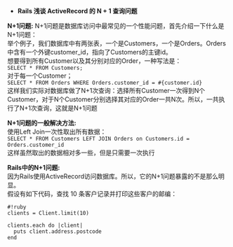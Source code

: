 * **Rails 浅谈 ActiveRecord 的 N + 1 查询问题**     

**N+1问题:**
N+1问题是数据库访问中最常见的一个性能问题，首先介绍一下什么是N+1问题：        
举个例子，我们数据库中有两张表，一个是Customers，一个是Orders。Orders中含有一个外键customer_id，指向了Customers的主键id。  
想要得到所有Customer以及其分别对应的Order，一种写法是：    
`SELECT * FROM Customers;`     
对于每一个Customer；    
`SELECT * FROM Orders WHERE Orders.customer_id = #{customer.id}`    
这样我们实际对数据库做了N+1次查询：选择所有Customer一次得到N个Customer，对于N个Customer分别选择其对应的Order一共N次。所以，一共执行了N+1次查询，这就是N+1问题      

**N+1问题的一般解决方法:**    
使用Left Join一次性取出所有数据：     
`SELECT * FROM Customers LEFT JOIN Orders on Customers.id = Orders.customer_id`      
这样虽然取出的数据相对多一些，但是只需要一次执行     

**Rails中的N+1问题:**      
因为Rails使用ActiveRecord访问数据库。所以，它的N+1问题暴露的不是那么明显。     
假设有如下代码，查找 10 条客户记录并打印这些客户的邮编：     
```
#!ruby
clients = Client.limit(10)
 
clients.each do |client|
  puts client.address.postcode
end
```